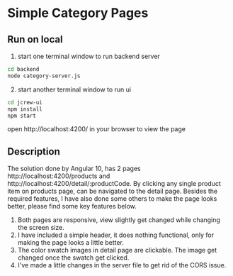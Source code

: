 # Simple Category Pages

## Run on local

1. start one terminal window to run backend server

```bash
cd backend
node category-server.js
```

2. start another terminal window to run ui

```bash
cd jcrew-ui
npm install
npm start
```

open http://localhost:4200/ in your browser to view the page

## Description

The solution done by Angular 10, has 2 pages
http://localhost:4200/products and http://localhost:4200/detail/:productCode. By clicking any single product item on products page, can be navigated to the detail page. Besides the required features, I have also done some others to make the page looks better, please find some key features below.

1. Both pages are responsive, view slightly get changed while changing the screen size.
2. I have included a simple header, it does nothing functional, only for making the page looks a little better.
3. The color swatch images in detail page are clickable. The image get changed once the swatch get clicked.
4. I've made a little changes in the server file to get rid of the CORS issue.
